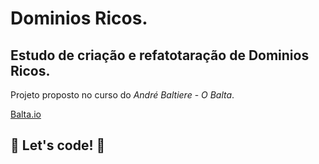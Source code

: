# Dominios Ricos.
## Estudo de criação e refatotaração de Dominios Ricos.

Projeto proposto no curso do *André Baltiere* - _O Balta_.

[Balta.io](https://balata.io)

 ## 🚀 Let's code! 🚀
